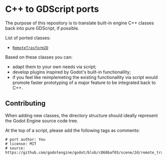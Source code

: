 # C++ to GDScript ports

The purpose of this repository is to translate built-in engine C++ classes back 
into pure GDScript, if possible.

List of ported classes:
- [`RemoteTrasform2D`](scene/2d/remote_transform_2d.gd)

Based on these classes you can:
- adapt them to your own needs via script;
- develop plugins inspired by Godot's built-in functionallity;
- if you feel like reimplemeting the existing functionallity via script would
promote faster prototyping of a major feature to be integrated back to C++.

## Contributing

When adding new classes, the directory structure should ideally represent 
the Godot Engine source code tree.

At the top of a script, please add the following tags as comments:

```gdscript
# port author: You
# license: MIT
# source: https://github.com/godotengine/godot/blob/c868baf65/scene/2d/remote_transform_2d.cpp
```
